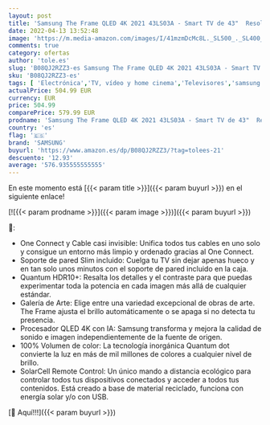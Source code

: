 ```yaml
---
layout: post
title: 'Samsung The Frame QLED 4K 2021 43LS03A - Smart TV de 43"  Resolución 4K UHD  Procesador QLED 4K con IA  HDR 10+  One Connect  Cable casi Invisible  SolarCell Remote Control y Alexa integrada'
date: 2022-04-13 13:52:48
image: 'https://m.media-amazon.com/images/I/41mzmDcMc8L._SL500_._SL400_.jpg'
comments: true
category: ofertas
author: 'tole.es'
slug: 'B08QJ2RZZ3-es Samsung The Frame QLED 4K 2021 43LS03A - Smart TV de 43"...'
sku: 'B08QJ2RZZ3-es'
tags: [ 'Electrónica','TV, vídeo y home cinema','Televisores','samsung','smart','tv','🇪🇸', ]
actualPrice: 504.99 EUR
currency: EUR
price: 504.99
comparePrice: 579.99 EUR
prodname: 'Samsung The Frame QLED 4K 2021 43LS03A - Smart TV de 43"  Resolución 4K UHD  Procesador QLED 4K con IA  HDR 10+  One Connect  Cable casi Invisible  SolarCell Remote Control y Alexa integrada'
country: 'es'
flag: '🇪🇸'
brand: 'SAMSUNG'
buyurl: 'https://www.amazon.es/dp/B08QJ2RZZ3/?tag=tolees-21'
descuento: '12.93'
average: '576.935555555555'
---
```


En este momento está [{{< param title >}}]({{< param buyurl >}}) en el siguiente enlace!

[![{{< param prodname >}}]({{< param image >}})]({{< param buyurl >}})

🔎:

- One Connect y Cable casi invisible: Unifica todos tus cables en uno solo y consigue un entorno más limpio y ordenado gracias al One Connect.
- Soporte de pared Slim incluido: Cuelga tu TV sin dejar apenas hueco y en tan solo unos minutos con el soporte de pared incluido en la caja.
- Quantum HDR10+: Resalta los detalles y el contraste para que puedas experimentar toda la potencia en cada imagen más allá de cualquier estándar.
- Galería de Arte: Elige entre una variedad excepcional de obras de arte. The Frame ajusta el brillo automáticamente o se apaga si no detecta tu presencia.
- Procesador QLED 4K con IA: Samsung transforma y mejora la calidad de sonido e imagen independientemente de la fuente de origen.
- 100% Volumen de color: La tecnología inorgánica Quantum dot convierte la luz en más de mil millones de colores a cualquier nivel de brillo.
- SolarCell Remote Control: Un único mando a distancia ecológico para controlar todos tus dispositivos conectados y acceder a todos tus contenidos. Está creado a base de material reciclado, funciona con energía solar y/o con USB.

[🛒 Aquí!!!]({{< param buyurl >}})
